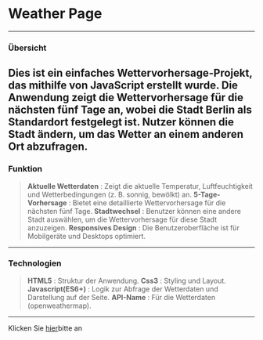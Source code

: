 # Weather Page
---

### Übersicht
Dies ist ein einfaches Wettervorhersage-Projekt, das mithilfe von JavaScript erstellt wurde. Die Anwendung zeigt die Wettervorhersage für die nächsten fünf Tage an, wobei die Stadt Berlin als Standardort festgelegt ist. Nutzer können die Stadt ändern, um das Wetter an einem anderen Ort abzufragen.
---

### Funktion 

> **Aktuelle Wetterdaten** : Zeigt die aktuelle Temperatur, Luftfeuchtigkeit und Wetterbedingungen (z. B. sonnig, bewölkt) an.
> **5-Tage-Vorhersage** : Bietet eine detaillierte Wettervorhersage für die nächsten fünf Tage.
> **Stadtwechsel** : Benutzer können eine andere Stadt auswählen, um die Wettervorhersage für diese Stadt anzuzeigen.
> **Responsives Design** : Die Benutzeroberfläche ist für Mobilgeräte und Desktops optimiert.

---

### Technologien

> **HTML5** : Struktur der Anwendung.
> **Css3** : Styling und Layout.
> **Javascript(ES6+)** : Logik zur Abfrage der Wetterdaten und Darstellung auf der Seite.
> **API-Name** : Für die Wetterdaten (openweathermap).

---
Klicken Sie [hier](https://elihasch.github.io/weatherPage/)bitte an